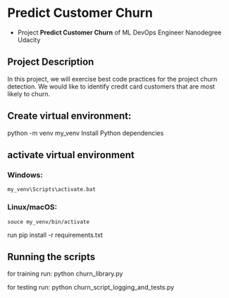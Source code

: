 # Predict Customer Churn

- Project **Predict Customer Churn** of ML DevOps Engineer Nanodegree Udacity

## Project Description
In this project, we will exercise best code practices for the project churn detection. We would like to identify credit card customers that are most likely to churn.

## Create virtual environment:

python -m venv my_venv
Install Python dependencies

## activate virtual environment
### Windows: 
    my_venv\Scripts\activate.bat
### Linux/macOS: 
    souce my_venv/bin/activate
    
run pip install -r requirements.txt

## Running the scripts

for training run: python churn_library.py

for testing run: python churn_script_logging_and_tests.py




